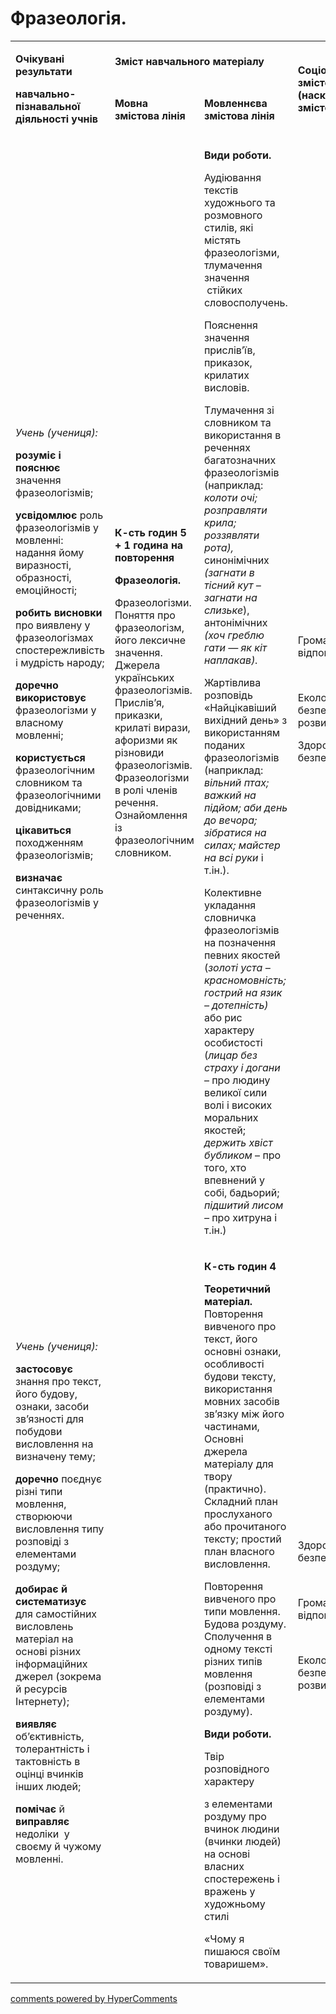 <div id="hypercomments_widget" class="js-hypercomments-widget invisible"></div>

# Фразеологія.

<table>
<tbody>
<tr>
<td rowspan="2">
<p><strong>Очікувані результати</strong></p>
<p><strong>навчально-пізнавальної діяльності учнів </strong></p>
</td>
<td colspan="2">
<p><strong>Зміст навчального матеріалу</strong></p>
</td>
<td rowspan="2">
<p><strong>Соціокультурна змістова лінія (наскрізні змістові лінії)</strong></p>
</td>
<td rowspan="2">
<p><strong>Діяльнісна змістова лінія (компетентності)</strong></p>
</td>
</tr>
<tr>
<td>
<p><strong>Мовна змістова лінія &nbsp;</strong></p>
</td>
<td>
<p><strong>Мовленнєва змістова лінія </strong></p>
</td>
</tr>
<tr>
<td>
<p><em><span>Учень (учениця):</span></em></p>
<p><strong>розуміє</strong> <strong>і пояснює</strong><span> значення фразеологізмів;</span></p>
<p><strong>усвідомлює</strong><span> роль фразеологізмів у мовленні: надання йому виразності, образності, емоційності;</span></p>
<p><strong>робить висновки</strong><span> про виявлену у фразеологізмах спостережливість і мудрість народу;</span></p>
<p><strong>доречно використовує </strong><span>фразеологізми у власному мовленні; </span></p>
<p><strong>користується </strong><span>фразеологічним словником та фразеологічними довідниками;</span></p>
<p><strong>цікавиться</strong><span> походженням фразеологізмів;</span></p>
<p><strong>визначає</strong><span> синтаксичну роль фразеологізмів у реченнях.</span></p>
<br /><br /><br /></td>
<td>
<p><strong>К-сть годин 5 + 1 година на повторення</strong></p>
<p><strong>Фразеологія.</strong></p>
<p><span>Фразеологізми.</span> <span>Поняття про фразеологізм, його лексичне значення. Джерела українських фразеологізмів. Прислів&rsquo;я, приказки, крилаті вирази, афоризми як різновиди фразеологізмів. Фразеологізми в ролі членів речення. Ознайомлення із фразеологічним словником.</span></p>
</td>
<td>
<p><strong>Види роботи.</strong></p>
<p><span>Аудіювання текстів художнього та розмовного стилів, які містять фразеологізми, тлумачення значення &nbsp;стійких словосполучень.</span></p>
<p><span>Пояснення значення прислів&rsquo;їв, приказок, крилатих висловів.</span></p>
<p><span>Тлумачення зі словником та використання в реченнях багатозначних фразеологізмів (наприклад: </span><em><span>колоти очі; розправляти крила; роззявляти рота), </span></em><span>синонімічних</span><em><span> (загнати в тісний кут &ndash; загнати на слизьке</span></em><span>), антонімічних </span><em><span>(хоч греблю гати &mdash; як кіт наплакав). </span></em></p>
<p><span>Жартівлива розповідь &laquo;Найцікавіший вихідний день&raquo; з використанням поданих фразеологізмів (наприклад:</span> <em><span>вільний птах; важкий на підйом; аби день до вечора; зібратися на силах; майстер на всі руки</span></em><span> і т.ін.).</span></p>
<p><span>Колективне укладання словничка фразеологізмів на позначення певних якостей (</span><em><span>золоті уста &ndash; красномовність; гострий на язик &ndash; дотепність) </span></em><span>або рис характеру особистості (</span><em><span>лицар без страху і догани </span></em><span>&ndash; про людину великої сили волі і високих моральних якостей; </span><em><span>держить хвіст бубликом</span></em><span> &ndash; про того, хто впевнений у собі, бадьорий; </span><em><span>підшитий лисом &ndash; </span></em><span>про хитруна і т.ін.)</span></p>
</td>
<td><br />
<p><span>Громадянська відповідальність </span></p>
<br />
<p><span>Екологічна безпека і сталий розвиток </span></p>
<p><span>Здоров&rsquo;я і безпека</span></p>
</td>
<td><br />
<p><strong>СДМ</strong></p>
<p><strong>СГК</strong></p>
<p><strong>ЗКК</strong></p>
<p><strong>УВВЖ</strong></p>
<p><strong>КПНТ</strong></p>
<p><strong> ІКК</strong></p>
<p><strong> ЗЗК</strong></p>
</td>
</tr>
<tr>
<td>
<p><em><span>Учень (учениця):</span></em></p>
<p><strong>застосовує </strong><span>знання про текст, його</span> <span>будову, ознаки, засоби зв&rsquo;язності для побудови висловлення на визначену тему;</span></p>
<p><strong>доречно </strong><span>поєднує різні типи мовлення, створюючи висловлення типу розповіді з елементами роздуму;</span></p>
<p><strong>добирає й систематизує </strong><span>для самостійних висловлень матеріал на основі різних інформаційних джерел (зокрема й ресурсів Інтернету);</span></p>
<p><strong>виявляє</strong><span> об&rsquo;єктивність, толерантність і тактовність в оцінці вчинків інших людей;</span></p>
<p><strong>помічає</strong><span> й </span><strong>виправляє</strong><span> недоліки &nbsp;у своєму й чужому мовленні.</span></p>
<br /><br /></td>
<td>&nbsp;</td>
<td>
<p><strong>К-сть годин 4</strong></p>
<p><strong>Теоретичний матеріал. </strong><span>Повторення вивченого про текст, його основні ознаки, особливості будови тексту, використання мовних засобів зв&rsquo;язку між його частинами, Основні джерела матеріалу для твору (практично). Складний план прослуханого або прочитаного тексту; простий план власного висловлення.</span></p>
<p><span>Повторення вивченого про типи мовлення. Будова роздуму. Сполучення в одному тексті різних типів мовлення (розповіді з елементами роздуму).</span></p>
<p><strong>Види роботи.</strong></p>
<p><span>Твір розповідного характеру </span></p>
<p><span>з елементами роздуму про вчинок людини (вчинки людей) на основі власних спостережень і вражень у художньому стилі </span></p>
<p><span>&laquo;Чому я пишаюся своїм товаришем&raquo;.</span></p>
</td>
<td>
<p><span>Здоров&rsquo;я і безпека </span></p>
<br />
<p><span>Громадянська відповідальність </span></p>
<br />
<p><span>Екологічна безпека і сталий розвиток </span></p>
</td>
<td>
<p><strong>СДМ</strong></p>
<p><strong>СГК</strong></p>
<p><strong>ЗКК</strong></p>
<p><strong>УВВЖ</strong></p>
<p><strong>ЗЗК</strong></p>
</td>
</tr>
</tbody>
</table>

<div class="js-hypercomments-container">
<a href="http://hypercomments.com" class="hc-link" title="comments widget">comments powered by HyperComments</a>
</div>